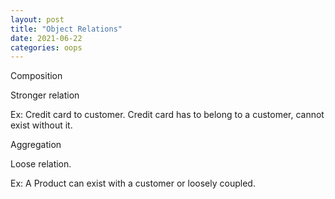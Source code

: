 ```yaml
---
layout: post
title: "Object Relations"
date: 2021-06-22
categories: oops
---
```


Composition 

Stronger relation

Ex: Credit card to customer. 
Credit card has to belong to a customer, cannot exist without it.  

Aggregation

Loose relation.

Ex: A Product can exist with a customer or loosely coupled. 